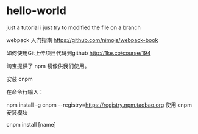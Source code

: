 # hello-world
just a tutorial 
i just try to modified the file on a branch

webpack 入门指南
https://github.com/nimojs/webpack-book

如何使用Git上传项目代码到github
http://1ke.co/course/194

淘宝提供了 npm 镜像供我们使用。

安装 cnpm

在命令行输入：

npm install -g cnpm --registry=https://registry.npm.taobao.org
使用 cnpm 安装模块

cnpm install [name]
